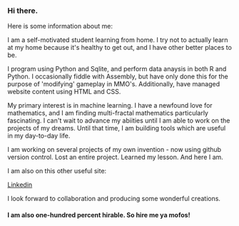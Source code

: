 ### Hi there.

Here is some information about me:

I am a self-motivated student learning from home. I try not to actually learn at my home because it's healthy to get out, and I have other better places to be. 

I program using Python and Sqlite, and perform data anaysis in both R and Python. I occasionally fiddle with Assembly, but have only done this for the purpose of 'modifying' gameplay in MMO's. Additionally, have managed website content using HTML and CSS.

My primary interest is in machine learning. I have a newfound love for mathematics, and I am finding multi-fractal mathematics particularly fascinating. I can't wait to advance my abiities until I am able to work on the projects of my dreams. Until that time, I am building tools which are useful in my day-to-day life.

I am working on several projects of my own invention - now using github version control. Lost an entire project. Learned my lesson. And here I am.

I am also on this other useful site:

[Linkedin](https://www.linkedin.com/in/benjamin-elon-b484031b4/)

I look forward to collaboration and producing some wonderful creations.


#### I am also one-hundred percent hirable. So hire me ya mofos!

